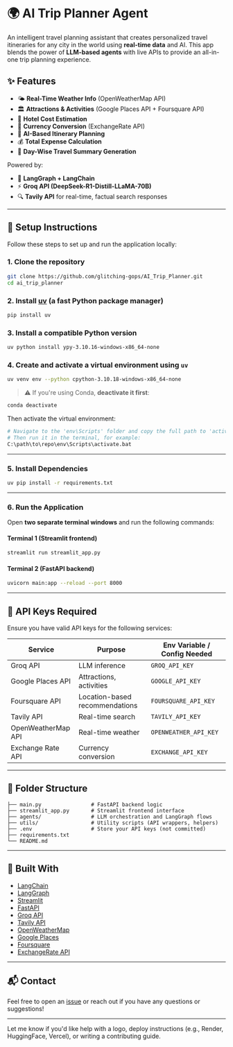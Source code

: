 # 🌍 AI Trip Planner Agent

An intelligent travel planning assistant that creates personalized travel itineraries for any city in the world using **real-time data** and AI. This app blends the power of **LLM-based agents** with live APIs to provide an all-in-one trip planning experience.

## ✨ Features

* 🌤️ **Real-Time Weather Info** (OpenWeatherMap API)
* 🏛️ **Attractions & Activities** (Google Places API + Foursquare API)
* 🏨 **Hotel Cost Estimation**
* 💱 **Currency Conversion** (ExchangeRate API)
* 🧭 **AI-Based Itinerary Planning**
* 💰 **Total Expense Calculation**
* 📝 **Day-Wise Travel Summary Generation**

Powered by:

* 🧠 **LangGraph + LangChain**
* ⚡ **Groq API (DeepSeek-R1-Distill-LLaMA-70B)**
* 🔍 **Tavily API** for real-time, factual search responses

---

## 🚀 Setup Instructions

Follow these steps to set up and run the application locally:

### 1. Clone the repository

```bash
git clone https://github.com/glitching-gops/AI_Trip_Planner.git
cd ai_trip_planner
```

### 2. Install [uv](https://github.com/astral-sh/uv) (a fast Python package manager)

```bash
pip install uv
```

### 3. Install a compatible Python version

```bash
uv python install ypy-3.10.16-windows-x86_64-none
```

### 4. Create and activate a virtual environment using `uv`

```bash
uv venv env --python cpython-3.10.18-windows-x86_64-none
```

> ⚠️ If you're using Conda, **deactivate it first**:

```bash
conda deactivate
```

Then activate the virtual environment:

```bash
# Navigate to the 'env\Scripts' folder and copy the full path to 'activate.bat'
# Then run it in the terminal, for example:
C:\path\to\repo\env\Scripts\activate.bat
```

---

### 5. Install Dependencies

```bash
uv pip install -r requirements.txt
```

---

### 6. Run the Application

Open **two separate terminal windows** and run the following commands:

#### Terminal 1 (Streamlit frontend)

```bash
streamlit run streamlit_app.py
```

#### Terminal 2 (FastAPI backend)

```bash
uvicorn main:app --reload --port 8000
```

---

## 🔐 API Keys Required

Ensure you have valid API keys for the following services:

| Service            | Purpose                        | Env Variable / Config Needed |
| ------------------ | ------------------------------ | ---------------------------- |
| Groq API           | LLM inference                  | `GROQ_API_KEY`               |
| Google Places API  | Attractions, activities        | `GOOGLE_API_KEY`             |
| Foursquare API     | Location-based recommendations | `FOURSQUARE_API_KEY`         |
| Tavily API         | Real-time search               | `TAVILY_API_KEY`             |
| OpenWeatherMap API | Real-time weather              | `OPENWEATHER_API_KEY`        |
| Exchange Rate API  | Currency conversion            | `EXCHANGE_API_KEY`           |

---

## 📁 Folder Structure

```
├── main.py                # FastAPI backend logic
├── streamlit_app.py       # Streamlit frontend interface
├── agents/                # LLM orchestration and LangGraph flows
├── utils/                 # Utility scripts (API wrappers, helpers)
├── .env                   # Store your API keys (not committed)
├── requirements.txt
└── README.md
```

---

## 🧠 Built With

* [LangChain](https://www.langchain.com/)
* [LangGraph](https://github.com/langchain-ai/langgraph)
* [Streamlit](https://streamlit.io/)
* [FastAPI](https://fastapi.tiangolo.com/)
* [Groq API](https://console.groq.com/)
* [Tavily API](https://www.tavily.com/)
* [OpenWeatherMap](https://openweathermap.org/api)
* [Google Places](https://developers.google.com/maps/documentation/places/web-service/overview)
* [Foursquare](https://developer.foursquare.com/)
* [ExchangeRate API](https://www.exchangerate-api.com/)

---

## 📬 Contact

Feel free to open an [issue](https://github.com/glitching-gops/AI_Trip_Planner/issues) or reach out if you have any questions or suggestions!

---

Let me know if you'd like help with a logo, deploy instructions (e.g., Render, HuggingFace, Vercel), or writing a contributing guide.
